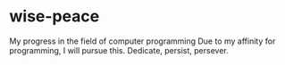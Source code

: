 # wise-peace
My progress in the field of computer programming
Due to my affinity for programming, I will pursue this. Dedicate, persist, persever.

